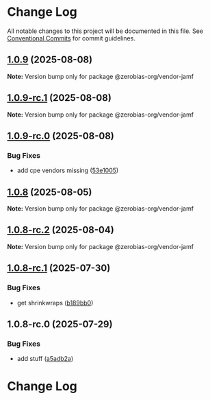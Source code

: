 # Change Log

All notable changes to this project will be documented in this file.
See [Conventional Commits](https://conventionalcommits.org) for commit guidelines.

## [1.0.9](https://github.com/zerobias-org/vendor/compare/@zerobias-org/vendor-jamf@1.0.9-rc.1...@zerobias-org/vendor-jamf@1.0.9) (2025-08-08)

**Note:** Version bump only for package @zerobias-org/vendor-jamf





## [1.0.9-rc.1](https://github.com/zerobias-org/vendor/compare/@zerobias-org/vendor-jamf@1.0.9-rc.0...@zerobias-org/vendor-jamf@1.0.9-rc.1) (2025-08-08)

**Note:** Version bump only for package @zerobias-org/vendor-jamf





## [1.0.9-rc.0](https://github.com/zerobias-org/vendor/compare/@zerobias-org/vendor-jamf@1.0.8...@zerobias-org/vendor-jamf@1.0.9-rc.0) (2025-08-08)


### Bug Fixes

* add cpe vendors missing ([53e1005](https://github.com/zerobias-org/vendor/commit/53e100520e848be73b2cba8a0ef4f184844b8abb))





## [1.0.8](https://github.com/zerobias-org/vendor/compare/@zerobias-org/vendor-jamf@1.0.8-rc.2...@zerobias-org/vendor-jamf@1.0.8) (2025-08-05)

**Note:** Version bump only for package @zerobias-org/vendor-jamf





## [1.0.8-rc.2](https://github.com/zerobias-org/vendor/compare/@zerobias-org/vendor-jamf@1.0.8-rc.1...@zerobias-org/vendor-jamf@1.0.8-rc.2) (2025-08-04)

**Note:** Version bump only for package @zerobias-org/vendor-jamf





## [1.0.8-rc.1](https://github.com/zerobias-org/vendor/compare/@zerobias-org/vendor-jamf@1.0.8-rc.0...@zerobias-org/vendor-jamf@1.0.8-rc.1) (2025-07-30)


### Bug Fixes

* get shrinkwraps ([b189bb0](https://github.com/zerobias-org/vendor/commit/b189bb0cf53ad66427530ccc0eab7824527942d3))





## 1.0.8-rc.0 (2025-07-29)


### Bug Fixes

* add stuff ([a5adb2a](https://github.com/zerobias-org/vendor/commit/a5adb2aecd0670c42e9077affecb6a047bf30fc6))





# Change Log
